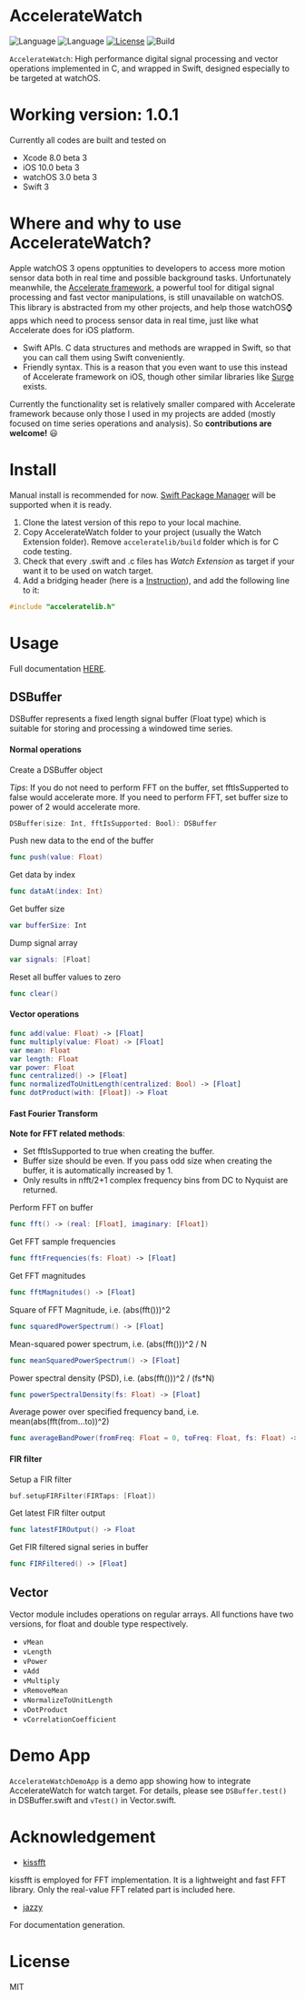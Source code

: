 # AccelerateWatch

![Language](https://img.shields.io/badge/language-C-lightgrey.svg?style=flat)
![Language](https://img.shields.io/badge/language-Swift-red.svg?style=flat)
[![License](http://img.shields.io/badge/license-MIT-lightgrey.svg?style=flat)](http://mit-license.org)
![Build](https://img.shields.io/wercker/ci/wercker/docs.svg?style=flat)

```AccelerateWatch```: High performance digital signal processing and vector operations implemented in C, and wrapped in Swift, designed especially to be targeted at watchOS.

# Working version: 1.0.1

Currently all codes are built and tested on

- Xcode 8.0 beta 3
- iOS 10.0 beta 3
- watchOS 3.0 beta 3
- Swift 3

# Where and why to use AccelerateWatch?

Apple watchOS 3 opens opptunities to developers to access more motion sensor data both in real time and possible background tasks. Unfortunately meanwhile, the [Accelerate framework](https://developer.apple.com/library/ios/documentation/Accelerate/Reference/AccelerateFWRef/), a powerful tool for ditigal signal processing and fast vector manipulations, is still unavailable on watchOS. This library is abstracted from my other projects, and help those watchOS⌚️ apps which need to process sensor data in real time, just like what Accelerate does for iOS platform.

- Swift APIs. C data structures and methods are wrapped in Swift, so that you can call them using Swift conveniently.
- Friendly syntax. This is a reason that you even want to use this instead of Accelerate framework on iOS, though other similar libraries like [Surge](https://github.com/mattt/Surge) exists.

Currently the functionality set is relatively smaller compared with Accelerate framework because only those I used in my projects are added (mostly focused on time series operations and analysis). So **contributions are welcome!** 😃

# Install

Manual install is recommended for now. [Swift Package Manager](https://github.com/apple/swift-package-manager) will be supported when it is ready.

1. Clone the latest version of this repo to your local machine.
2. Copy AccelerateWatch folder to your project (usually the Watch Extension folder). Remove `acceleratelib/build` folder which is for C code testing.
3. Check that every .swift and .c files has *Watch Extension* as target if your want it to be used on watch target.
4. Add a bridging header (here is a [Instruction](http://www.learnswiftonline.com/getting-started/adding-swift-bridging-header/)), and add the following line to it:

```C
#include "acceleratelib.h"
```

# Usage

Full documentation [HERE](http://herrkaefer.com/AccelerateWatch/).

## DSBuffer

DSBuffer represents a fixed length signal buffer (Float type) which is suitable for storing and processing a windowed time series.

#### Normal operations

Create a DSBuffer object

*Tips*: If you do not need to perform FFT on the buffer, set fftIsSupperted to false would accelerate more. If you need to perform FFT, set buffer size to power of 2 would accelerate more.

```Swift
DSBuffer(size: Int, fftIsSupported: Bool): DSBuffer
```

Push new data to the end of the buffer

```Swift
func push(value: Float)
```

Get data by index

```Swift
func dataAt(index: Int)
```

Get buffer size

```swift
var bufferSize: Int
```

Dump signal array

```Swift
var signals: [Float]
```

Reset all buffer values to zero

```swift
func clear()
```

#### Vector operations

```swift
func add(value: Float) -> [Float]
func multiply(value: Float) -> [Float]
var mean: Float
var length: Float
var power: Float
func centralized() -> [Float]
func normalizedToUnitLength(centralized: Bool) -> [Float]
func dotProduct(with: [Float]) -> Float
```

#### Fast Fourier Transform

**Note for FFT related methods**:

- Set fftIsSupported to true when creating the buffer.
- Buffer size should be even. If you pass odd size when creating the buffer, it is automatically increased by 1.
- Only results in nfft/2+1 complex frequency bins from DC to Nyquist are returned.

Perform FFT on buffer

```Swift
func fft() -> (real: [Float], imaginary: [Float])
```

Get FFT sample frequencies

```Swift
func fftFrequencies(fs: Float) -> [Float]
```

Get FFT magnitudes

```Swift
func fftMagnitudes() -> [Float]
```
Square of FFT Magnitude, i.e. (abs(fft()))^2

```swift
func squaredPowerSpectrum() -> [Float]
```

Mean-squared power spectrum, i.e. (abs(fft()))^2 / N

```swift
func meanSquaredPowerSpectrum() -> [Float]
```

Power spectral density (PSD), i.e. (abs(fft()))^2 / (fs*N)

```Swift
func powerSpectralDensity(fs: Float) -> [Float]
```

Average power over specified frequency band, i.e. mean(abs(fft(from...to))^2)

```swift
func averageBandPower(fromFreq: Float = 0, toFreq: Float, fs: Float) -> Float
```

#### FIR filter

Setup a FIR filter

```Swift
buf.setupFIRFilter(FIRTaps: [Float])
```

Get latest FIR filter output

```Swift
func latestFIROutput() -> Float
```

Get FIR filtered signal series in buffer

```Swift
func FIRFiltered() -> [Float]
```


## Vector

Vector module includes operations on regular arrays. All functions have two versions, for float and double type respectively.

- `vMean`
- `vLength`
- `vPower`
- `vAdd`
- `vMultiply`
- `vRemoveMean`
- `vNormalizeToUnitLength`
- `vDotProduct`
- `vCorrelationCoefficient`


# Demo App

```AccelerateWatchDemoApp``` is a demo app showing how to integrate AccelerateWatch for watch target. For details, please see `DSBuffer.test()` in DSBuffer.swift and `vTest()` in Vector.swift.

# Acknowledgement

- [kissfft](https://github.com/itdaniher/kissfft)

kissfft is employed for FFT implementation. It is a lightweight and fast FFT library. Only the real-value FFT related part is included here.

- [jazzy](https://github.com/realm/jazzy)

For documentation generation.

# License

MIT
